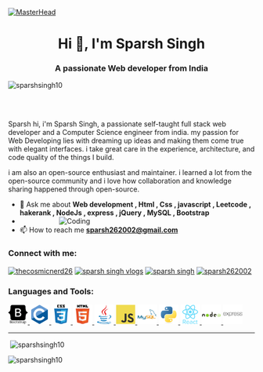 [![MasterHead](https://jusmarktech.com/public/a/images/pages/web_development.gif)](https://rishavchanda.io)
<h1 align="center">Hi 👋, I'm Sparsh Singh</h1>
<h3 align="center">A passionate Web developer from India</h3>


<p align="left"> <img src="https://komarev.com/ghpvc/?username=sparshsingh10&label=Profile%20views&color=0e75b6&style=flat" alt="sparshsingh10" /> </p>

<p align="left"> <a href="https://twitter.com/" target="blank"><img src="https://img.shields.io/twitter/follow/?logo=twitter&style=for-the-badge" alt="" /></a> </p>
<br />
Sparsh
hi, i'm Sparsh Singh, a passionate self-taught full stack web developer and a Computer Science engineer from india. my passion for Web Developing lies with dreaming up ideas and making them come true with elegant interfaces. i take great care in the experience, architecture, and code quality of the things I build.

i am also an open-source enthusiast and maintainer. i learned a lot from the open-source community and i love how collaboration and knowledge sharing happened through open-source.

- 💬 Ask me about **Web development , Html , Css , javascript , Leetcode , hakerank , NodeJs , express , jQuery , MySQL , Bootstrap**
- <img align="right" alt="Coding" width="400" src="https://media.tenor.com/BqbIhT4Mb7cAAAAd/programmer-rounded-edges.gif">
- 📫 How to reach me **sparsh262002@gmail.com**

<h3 align="left">Connect with me:</h3>
<p align="left">
<a href="https://instagram.com/thecosmicnerd26" target="blank"><img align="center" src="https://raw.githubusercontent.com/rahuldkjain/github-profile-readme-generator/master/src/images/icons/Social/instagram.svg" alt="thecosmicnerd26" height="30" width="40" /></a>
<a href="https://www.youtube.com/channel/UCXy_Ch_ekQ6Ap_IqVQ6egCQ" target="blank"><img align="center" src="https://raw.githubusercontent.com/rahuldkjain/github-profile-readme-generator/master/src/images/icons/Social/youtube.svg" alt="sparsh singh vlogs" height="30" width="40" /></a>
<a href="https://www.hackerrank.com/sparsh262002" target="blank"><img align="center" src="https://raw.githubusercontent.com/rahuldkjain/github-profile-readme-generator/master/src/images/icons/Social/hackerrank.svg" alt="sparsh singh" height="30" width="40" /></a>
  <a href="https://www.leetcode.com/sparsh262002" target="blank"><img align="center" src="https://raw.githubusercontent.com/rahuldkjain/github-profile-readme-generator/master/src/images/icons/Social/leet-code.svg" alt="sparsh262002" height="30" width="40" /></a>
</p>

<h3 align="left">Languages and Tools:</h3>
<p align="left"> <a href="https://getbootstrap.com" target="_blank" rel="noreferrer"> <img src="https://raw.githubusercontent.com/devicons/devicon/master/icons/bootstrap/bootstrap-plain-wordmark.svg" alt="bootstrap" width="40" height="40"/> </a> <a href="https://www.cprogramming.com/" target="_blank" rel="noreferrer"> <img src="https://raw.githubusercontent.com/devicons/devicon/master/icons/c/c-original.svg" alt="c" width="40" height="40"/> </a> <a href="https://www.w3schools.com/css/" target="_blank" rel="noreferrer"> <img src="https://raw.githubusercontent.com/devicons/devicon/master/icons/css3/css3-original-wordmark.svg" alt="css3" width="40" height="40"/> </a> <a href="https://www.w3.org/html/" target="_blank" rel="noreferrer"> <img src="https://raw.githubusercontent.com/devicons/devicon/master/icons/html5/html5-original-wordmark.svg" alt="html5" width="40" height="40"/> </a> <a href="https://www.java.com" target="_blank" rel="noreferrer"> <img src="https://raw.githubusercontent.com/devicons/devicon/master/icons/java/java-original.svg" alt="java" width="40" height="40"/> </a> <a href="https://developer.mozilla.org/en-US/docs/Web/JavaScript" target="_blank" rel="noreferrer"> <img src="https://raw.githubusercontent.com/devicons/devicon/master/icons/javascript/javascript-original.svg" alt="javascript" width="40" height="40"/> </a> <a href="https://www.mysql.com/" target="_blank" rel="noreferrer"> <img src="https://raw.githubusercontent.com/devicons/devicon/master/icons/mysql/mysql-original-wordmark.svg" alt="mysql" width="40" height="40"/> </a> <a href="https://www.python.org" target="_blank" rel="noreferrer"> <img src="https://raw.githubusercontent.com/devicons/devicon/master/icons/python/python-original.svg" alt="python" width="40" height="40"/> </a> <a href="https://reactjs.org/" target="_blank" rel="noreferrer"> <img src="https://raw.githubusercontent.com/devicons/devicon/master/icons/react/react-original-wordmark.svg" alt="react" width="40" height="40"/> </a><a href="https://nodejs.org" target="_blank" rel="noreferrer"> <img src="https://raw.githubusercontent.com/devicons/devicon/master/icons/nodejs/nodejs-original-wordmark.svg" alt="nodejs" width="40" height="40"/> </a><a href="https://expressjs.com" target="_blank" rel="noreferrer"> <img src="https://raw.githubusercontent.com/devicons/devicon/master/icons/express/express-original-wordmark.svg" alt="express" width="40" height="40"/> </a> </p>


<hr>
<span>&nbsp;<img align="center" src="https://github-readme-stats.vercel.app/api?username=sparshsingh10&show_icons=true&theme=gotham" alt="sparshsingh10" /></span>

<span><img align="left" src="https://github-readme-stats.vercel.app/api/top-langs?username=sparshsingh10&show_icons=true&locale=en&layout=compact" alt="sparshsingh10" /></span>
<!-- <p>&nbsp;<img align="center" src="https://github-readme-stats.vercel.app/api?username=SparshSingh10&show_icons=true&theme=gotham" alt="SparshSingh10" /> -->

